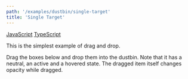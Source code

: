 ```yaml
---
path: '/examples/dustbin/single-target'
title: 'Single Target'
---
```


[JavaScript](https://github.com/react-dnd/react-dnd/tree/gh-pages/examples_js/01-dustbin/single-target)
[TypeScript](https://github.com/react-dnd/react-dnd/tree/master/packages/examples/src/01-dustbin/single-target)

This is the simplest example of drag and drop.

Drag the boxes below and drop them into the dustbin. Note that it has a
neutral, an active and a hovered state. The dragged item itself changes
opacity while dragged.

<dustbin-single-target></dustbin-single-target>
